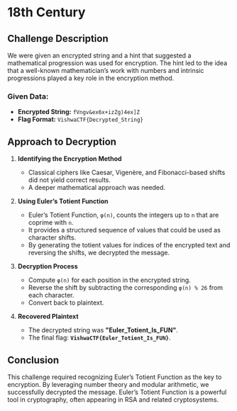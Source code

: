 # 18th Century

## Challenge Description
We were given an encrypted string and a hint that suggested a mathematical progression was used for encryption. The hint led to the idea that a well-known mathematician’s work with numbers and intrinsic progressions played a key role in the encryption method.

### Given Data:
- **Encrypted String:** `fVngv&ex6x+izZg)4ex]Z`
- **Flag Format:** `VishwaCTF{Decrypted_String}`

## Approach to Decryption

1. **Identifying the Encryption Method**
   - Classical ciphers like Caesar, Vigenère, and Fibonacci-based shifts did not yield correct results.
   - A deeper mathematical approach was needed.
   
2. **Using Euler’s Totient Function**
   - Euler’s Totient Function, `φ(n)`, counts the integers up to `n` that are coprime with `n`.
   - It provides a structured sequence of values that could be used as character shifts.
   - By generating the totient values for indices of the encrypted text and reversing the shifts, we decrypted the message.
   
3. **Decryption Process**
   - Compute `φ(n)` for each position in the encrypted string.
   - Reverse the shift by subtracting the corresponding `φ(n) % 26` from each character.
   - Convert back to plaintext.
   
4. **Recovered Plaintext**
   - The decrypted string was **"Euler_Totient_Is_FUN"**.
   - The final flag: **`VishwaCTF{Euler_Totient_Is_FUN}`**.

## Conclusion
This challenge required recognizing Euler’s Totient Function as the key to encryption. By leveraging number theory and modular arithmetic, we successfully decrypted the message. Euler’s Totient Function is a powerful tool in cryptography, often appearing in RSA and related cryptosystems.

